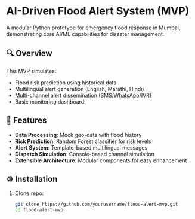 # AI-Driven Flood Alert System (MVP)

A modular Python prototype for emergency flood response in Mumbai, demonstrating core AI/ML capabilities for disaster management.

## 🔍 Overview
This MVP simulates:
- Flood risk prediction using historical data
- Multilingual alert generation (English, Marathi, Hindi)
- Multi-channel alert dissemination (SMS/WhatsApp/IVR)
- Basic monitoring dashboard

## 🚀 Features
- **Data Processing**: Mock geo-data with flood history
- **Risk Prediction**: Random Forest classifier for risk levels
- **Alert System**: Template-based multilingual messages
- **Dispatch Simulation**: Console-based channel simulation
- **Extensible Architecture**: Modular components for easy enhancement

## ⚙️ Installation
1. Clone repo:
   ```bash
   git clone https://github.com/yourusername/flood-alert-mvp.git
   cd flood-alert-mvp
